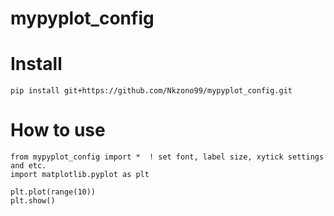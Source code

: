 # mypyplot_config

# Install
```
pip install git+https://github.com/Nkzono99/mypyplot_config.git
```

# How to use
```
from mypyplot_config import *  ! set font, label size, xytick settings and etc. 
import matplotlib.pyplot as plt

plt.plot(range(10))
plt.show()
```

